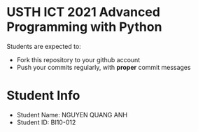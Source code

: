 USTH ICT 2021 Advanced Programming with Python
=====================================================

Students are expected to:
* Fork this repository to your github account
* Push your commits regularly, with **proper** commit messages


Student Info
=========================

* Student Name: NGUYEN QUANG ANH
* Student ID: BI10-012


